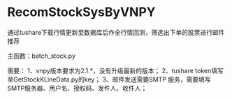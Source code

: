 # RecomStockSysByVNPY
通过tushare下载行情更新至数据库后作全行情回测，筛选出下单的股票进行邮件推荐

主函数：batch_stock.py

需要：
1、vnpy版本要求为2.1.*，没有升级最新的版本；
2、tushare token填写至GetStockKLineData.py的key；
3、邮件发送需要SMTP 服务，需要填写SMTP服务器、用户名、授权码、发件人、收件人；
